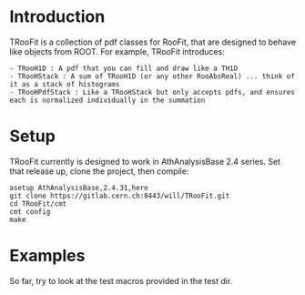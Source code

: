 Introduction
============

TRooFit is a collection of pdf classes for RooFit, that are designed to behave like objects from ROOT. For example, TRooFit introduces:

    - TRooH1D : A pdf that you can fill and draw like a TH1D
    - TRooHStack : A sum of TRooH1D (or any other RooAbsReal) ... think of it as a stack of histograms
    - TRooHPdfStack : Like a TRooHStack but only accepts pdfs, and ensures each is normalized individually in the summation


Setup
=====

TRooFit currently is designed to work in AthAnalysisBase 2.4 series. Set that release up, clone the project, then compile:

```
asetup AthAnalysisBase,2.4.31,here
git clone https://gitlab.cern.ch:8443/will/TRooFit.git
cd TRooFit/cmt
cmt config
make
```

Examples
========
So far, try to look at the test macros provided in the test dir.